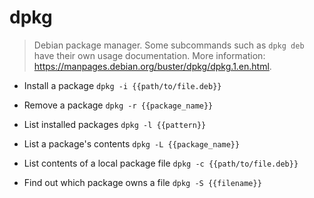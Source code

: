 # dpkg
> Debian package manager.
> Some subcommands such as `dpkg deb` have their own usage documentation.
> More information: <https://manpages.debian.org/buster/dpkg/dpkg.1.en.html>.

- Install a package
`dpkg -i {{path/to/file.deb}}`

- Remove a package
`dpkg -r {{package_name}}`

- List installed packages
`dpkg -l {{pattern}}`

- List a package's contents
`dpkg -L {{package_name}}`

- List contents of a local package file
`dpkg -c {{path/to/file.deb}}`

- Find out which package owns a file
`dpkg -S {{filename}}`
